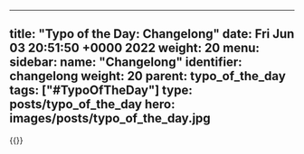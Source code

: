 
---
title: "Typo of the Day: Changelong"
date: Fri Jun 03 20:51:50 +0000 2022
weight: 20
menu:
  sidebar:
    name: "Changelong"
    identifier: changelong
    weight: 20
    parent: typo_of_the_day
tags: ["#TypoOfTheDay"]
type: posts/typo_of_the_day
hero: images/posts/typo_of_the_day.jpg
---


{{<tweet user="mariatta" id="1532827422348824576">}}

